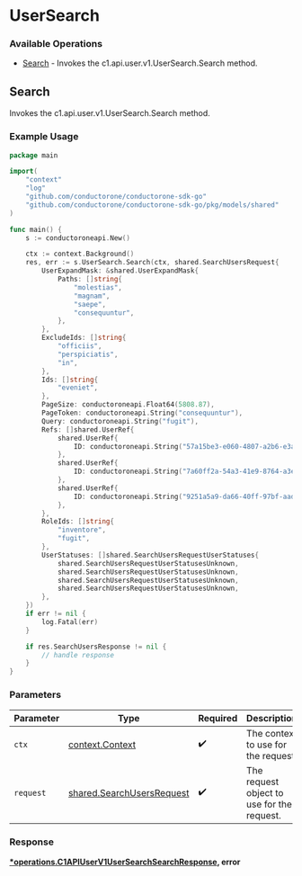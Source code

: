 # UserSearch

### Available Operations

* [Search](#search) - Invokes the c1.api.user.v1.UserSearch.Search method.

## Search

Invokes the c1.api.user.v1.UserSearch.Search method.

### Example Usage

```go
package main

import(
	"context"
	"log"
	"github.com/conductorone/conductorone-sdk-go"
	"github.com/conductorone/conductorone-sdk-go/pkg/models/shared"
)

func main() {
    s := conductoroneapi.New()

    ctx := context.Background()
    res, err := s.UserSearch.Search(ctx, shared.SearchUsersRequest{
        UserExpandMask: &shared.UserExpandMask{
            Paths: []string{
                "molestias",
                "magnam",
                "saepe",
                "consequuntur",
            },
        },
        ExcludeIds: []string{
            "officiis",
            "perspiciatis",
            "in",
        },
        Ids: []string{
            "eveniet",
        },
        PageSize: conductoroneapi.Float64(5808.87),
        PageToken: conductoroneapi.String("consequuntur"),
        Query: conductoroneapi.String("fugit"),
        Refs: []shared.UserRef{
            shared.UserRef{
                ID: conductoroneapi.String("57a15be3-e060-4807-a2b6-e3ab8845f059"),
            },
            shared.UserRef{
                ID: conductoroneapi.String("7a60ff2a-54a3-41e9-8764-a3e865e7956f"),
            },
            shared.UserRef{
                ID: conductoroneapi.String("9251a5a9-da66-40ff-97bf-aad4f9efc1b4"),
            },
        },
        RoleIds: []string{
            "inventore",
            "fugit",
        },
        UserStatuses: []shared.SearchUsersRequestUserStatuses{
            shared.SearchUsersRequestUserStatusesUnknown,
            shared.SearchUsersRequestUserStatusesUnknown,
            shared.SearchUsersRequestUserStatusesUnknown,
            shared.SearchUsersRequestUserStatusesUnknown,
        },
    })
    if err != nil {
        log.Fatal(err)
    }

    if res.SearchUsersResponse != nil {
        // handle response
    }
}
```

### Parameters

| Parameter                                                              | Type                                                                   | Required                                                               | Description                                                            |
| ---------------------------------------------------------------------- | ---------------------------------------------------------------------- | ---------------------------------------------------------------------- | ---------------------------------------------------------------------- |
| `ctx`                                                                  | [context.Context](https://pkg.go.dev/context#Context)                  | :heavy_check_mark:                                                     | The context to use for the request.                                    |
| `request`                                                              | [shared.SearchUsersRequest](../../models/shared/searchusersrequest.md) | :heavy_check_mark:                                                     | The request object to use for the request.                             |


### Response

**[*operations.C1APIUserV1UserSearchSearchResponse](../../models/operations/c1apiuserv1usersearchsearchresponse.md), error**

